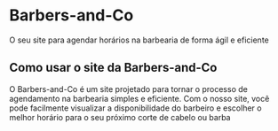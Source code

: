 # Barbers-and-Co
O seu site para agendar horários na barbearia de forma ágil e eficiente

## Como usar o site da Barbers-and-Co
O Barbers-and-Co é um site projetado para tornar o processo de agendamento na barbearia simples e eficiente. Com o nosso site, você pode facilmente visualizar a disponibilidade do barbeiro e escolher o melhor horário para o seu próximo corte de cabelo ou barba
